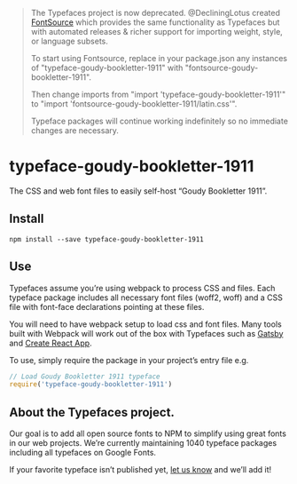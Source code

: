 >The Typefaces project is now deprecated. @DecliningLotus created
[FontSource](https://github.com/fontsource/fontsource) which provides the
same functionality as Typefaces but with automated releases & richer
support for importing weight, style, or language subsets.
>
>To start using Fontsource, replace in your package.json any instances of
"typeface-goudy-bookletter-1911" with "fontsource-goudy-bookletter-1911".
>
> Then change imports from "import 'typeface-goudy-bookletter-1911'" to "import 'fontsource-goudy-bookletter-1911/latin.css'".
>
>Typeface packages will continue working indefinitely so no immediate
>changes are necessary.

# typeface-goudy-bookletter-1911

The CSS and web font files to easily self-host “Goudy Bookletter 1911”.

## Install

`npm install --save typeface-goudy-bookletter-1911`

## Use

Typefaces assume you’re using webpack to process CSS and files. Each typeface
package includes all necessary font files (woff2, woff) and a CSS file with
font-face declarations pointing at these files.

You will need to have webpack setup to load css and font files. Many tools built
with Webpack will work out of the box with Typefaces such as [Gatsby](https://github.com/gatsbyjs/gatsby)
and [Create React App](https://github.com/facebookincubator/create-react-app).

To use, simply require the package in your project’s entry file e.g.

```javascript
// Load Goudy Bookletter 1911 typeface
require('typeface-goudy-bookletter-1911')
```

## About the Typefaces project.

Our goal is to add all open source fonts to NPM to simplify using great fonts in
our web projects. We’re currently maintaining 1040 typeface packages
including all typefaces on Google Fonts.

If your favorite typeface isn’t published yet, [let us know](https://github.com/KyleAMathews/typefaces)
and we’ll add it!
